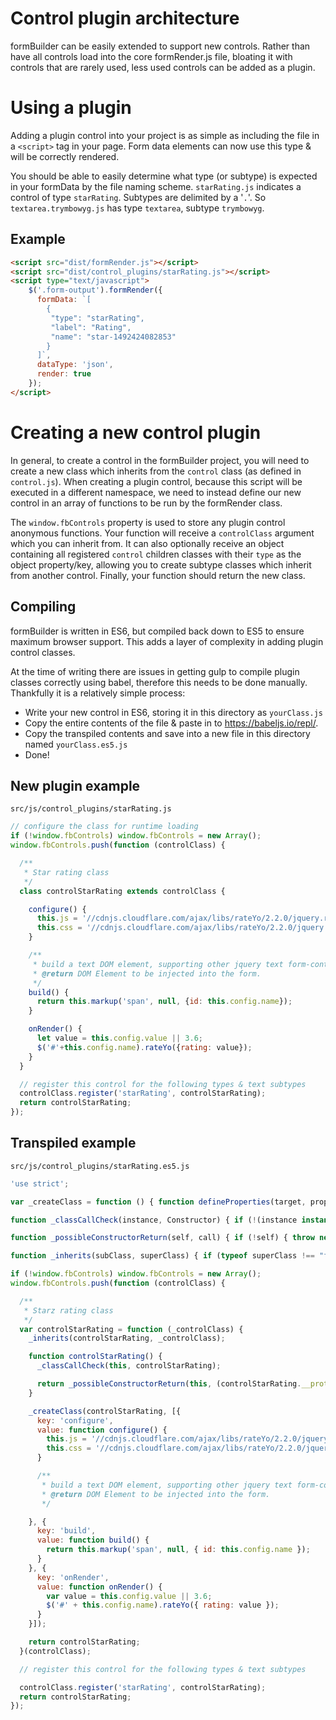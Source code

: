 Control plugin architecture
===========

formBuilder can be easily extended to support new controls. Rather than have all controls load into the core formRender.js file, bloating it with controls that are rarely used, less used controls can be added as a plugin.

Using a plugin 
============
Adding a plugin control into your project is as simple as including the file in a `<script>` tag in your page. Form data elements can now use this type & will be correctly rendered.

You should be able to easily determine what type (or subtype) is expected in your formData by the file naming scheme. `starRating.js` indicates a control of type `starRating`. Subtypes are delimited by a '`.`'. So `textarea.trymbowyg.js` has type `textarea`, subtype `trymbowyg`.

Example
-------
```html
<script src="dist/formRender.js"></script>
<script src="dist/control_plugins/starRating.js"></script>
<script type="text/javascript">
    $('.form-output').formRender({
      formData: `[
        {
         "type": "starRating",
         "label": "Rating",
         "name": "star-1492424082853"
        }
      ]`,
      dataType: 'json',
      render: true
    });
</script>
```

Creating a new control plugin 
============
In general, to create a control in the formBuilder project, you will need to create a new class which inherits from the `control` class (as defined in `control.js`). When creating a plugin control, because this script will be executed in a different namespace, we need to instead define our new control in an array of functions to be run by the formRender class.

The `window.fbControls` property is used to store any plugin control anonymous functions. Your function will receive a `controlClass` argument which you can inherit from. It can also optionally receive an object containing all registered `control` children classes with their `type` as the object property/key, allowing you to create subtype classes which inherit from another control. Finally, your function should return the new class.

Compiling 
-------

formBuilder is written in ES6, but compiled back down to ES5 to ensure maximum browser support. This adds a layer of complexity in adding plugin control classes.

At the time of writing there are issues in getting gulp to compile plugin classes correctly using babel, therefore this needs to be done manually. Thankfully it is a relatively simple process:

  * Write your new control in ES6, storing it in this directory as `yourClass.js`
  * Copy the entire contents of the file & paste in to https://babeljs.io/repl/.
  * Copy the transpiled contents and save into a new file in this directory named `yourClass.es5.js`
  * Done!

New plugin example
-------
`src/js/control_plugins/starRating.js`
```javascript
// configure the class for runtime loading
if (!window.fbControls) window.fbControls = new Array();
window.fbControls.push(function (controlClass) {

  /**
   * Star rating class
   */
  class controlStarRating extends controlClass {

    configure() {
      this.js = '//cdnjs.cloudflare.com/ajax/libs/rateYo/2.2.0/jquery.rateyo.min.js';
      this.css = '//cdnjs.cloudflare.com/ajax/libs/rateYo/2.2.0/jquery.rateyo.min.css';
    }

    /**
     * build a text DOM element, supporting other jquery text form-control's
     * @return DOM Element to be injected into the form.
     */
    build() {
      return this.markup('span', null, {id: this.config.name});
    }

    onRender() {
      let value = this.config.value || 3.6;
      $('#'+this.config.name).rateYo({rating: value});
    }
  }

  // register this control for the following types & text subtypes
  controlClass.register('starRating', controlStarRating);
  return controlStarRating;
});
```

Transpiled example
---------
`src/js/control_plugins/starRating.es5.js`
```javascript
'use strict';

var _createClass = function () { function defineProperties(target, props) { for (var i = 0; i < props.length; i++) { var descriptor = props[i]; descriptor.enumerable = descriptor.enumerable || false; descriptor.configurable = true; if ("value" in descriptor) descriptor.writable = true; Object.defineProperty(target, descriptor.key, descriptor); } } return function (Constructor, protoProps, staticProps) { if (protoProps) defineProperties(Constructor.prototype, protoProps); if (staticProps) defineProperties(Constructor, staticProps); return Constructor; }; }();

function _classCallCheck(instance, Constructor) { if (!(instance instanceof Constructor)) { throw new TypeError("Cannot call a class as a function"); } }

function _possibleConstructorReturn(self, call) { if (!self) { throw new ReferenceError("this hasn't been initialised - super() hasn't been called"); } return call && (typeof call === "object" || typeof call === "function") ? call : self; }

function _inherits(subClass, superClass) { if (typeof superClass !== "function" && superClass !== null) { throw new TypeError("Super expression must either be null or a function, not " + typeof superClass); } subClass.prototype = Object.create(superClass && superClass.prototype, { constructor: { value: subClass, enumerable: false, writable: true, configurable: true } }); if (superClass) Object.setPrototypeOf ? Object.setPrototypeOf(subClass, superClass) : subClass.__proto__ = superClass; }

if (!window.fbControls) window.fbControls = new Array();
window.fbControls.push(function (controlClass) {

  /**
   * Starz rating class
   */
  var controlStarRating = function (_controlClass) {
    _inherits(controlStarRating, _controlClass);

    function controlStarRating() {
      _classCallCheck(this, controlStarRating);

      return _possibleConstructorReturn(this, (controlStarRating.__proto__ || Object.getPrototypeOf(controlStarRating)).apply(this, arguments));
    }

    _createClass(controlStarRating, [{
      key: 'configure',
      value: function configure() {
        this.js = '//cdnjs.cloudflare.com/ajax/libs/rateYo/2.2.0/jquery.rateyo.min.js';
        this.css = '//cdnjs.cloudflare.com/ajax/libs/rateYo/2.2.0/jquery.rateyo.min.css';
      }

      /**
       * build a text DOM element, supporting other jquery text form-control's
       * @return DOM Element to be injected into the form.
       */

    }, {
      key: 'build',
      value: function build() {
        return this.markup('span', null, { id: this.config.name });
      }
    }, {
      key: 'onRender',
      value: function onRender() {
        var value = this.config.value || 3.6;
        $('#' + this.config.name).rateYo({ rating: value });
      }
    }]);

    return controlStarRating;
  }(controlClass);

  // register this control for the following types & text subtypes

  controlClass.register('starRating', controlStarRating);
  return controlStarRating;
});

```
